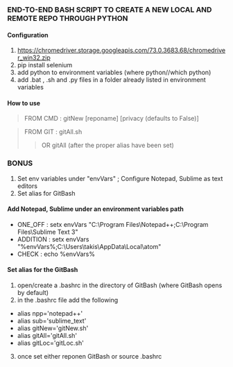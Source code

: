 ### END-TO-END BASH SCRIPT TO CREATE A NEW LOCAL AND REMOTE REPO THROUGH PYTHON


#### Configuration
1. https://chromedriver.storage.googleapis.com/73.0.3683.68/chromedriver_win32.zip
2. pip install selenium
3. add python to environment variables (where python//which python)
4. add .bat , .sh and .py files in a folder already listed in environment variables


#### How to use
> FROM CMD : gitNew [reponame] [privacy (defaults to False)]

> FROM GIT : gitAll.sh 
>>OR gitAll (after the proper alias have been set)


### BONUS
1. Set env variables under "envVars" ; Configure Notepad, Sublime as text editors
2. Set alias for GitBash


#### Add Notepad, Sublime under an environment variables path
* ONE_OFF  : setx envVars "C:\Program Files\Notepad++;C:\Program Files\Sublime Text 3"
* ADDITION : setx envVars "%envVars%;C:\Users\takis\AppData\Local\atom"
* CHECK    : echo %envVars%


#### Set alias for the GitBash
1. open/create a .bashrc in the directory of GitBash (where GitBash opens by default)
2. in the .bashrc file add the following
* alias npp='notepad++'
* alias sub='sublime_text'
* alias gitNew='gitNew.sh'
* alias gitAll='gitAll.sh'
* alias gitLoc='gitLoc.sh'
3. once set either reponen GitBash or source .bashrc

